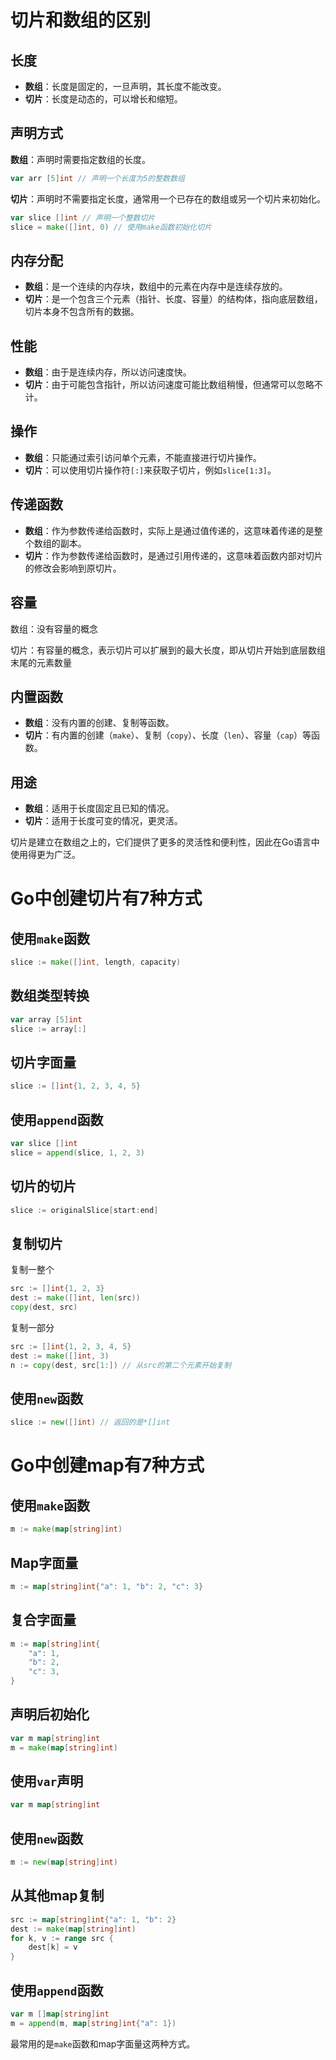 # 切片和数组的区别

## 长度 

- **数组**：长度是固定的，一旦声明，其长度不能改变。
- **切片**：长度是动态的，可以增长和缩短。

## 声明方式

**数组**：声明时需要指定数组的长度。

```go
var arr [5]int // 声明一个长度为5的整数数组
```

**切片**：声明时不需要指定长度，通常用一个已存在的数组或另一个切片来初始化。

```go
var slice []int // 声明一个整数切片
slice = make([]int, 0) // 使用make函数初始化切片
```

## 内存分配

- **数组**：是一个连续的内存块，数组中的元素在内存中是连续存放的。
- **切片**：是一个包含三个元素（指针、长度、容量）的结构体，指向底层数组，切片本身不包含所有的数据。

## 性能

- **数组**：由于是连续内存，所以访问速度快。
- **切片**：由于可能包含指针，所以访问速度可能比数组稍慢，但通常可以忽略不计。

## **操作**

- **数组**：只能通过索引访问单个元素，不能直接进行切片操作。
- **切片**：可以使用切片操作符`[:]`来获取子切片，例如`slice[1:3]`。

## 传递函数

- **数组**：作为参数传递给函数时，实际上是通过值传递的，这意味着传递的是整个数组的副本。
- **切片**：作为参数传递给函数时，是通过引用传递的，这意味着函数内部对切片的修改会影响到原切片。

## 容量

数组：没有容量的概念

切片：有容量的概念，表示切片可以扩展到的最大长度，即从切片开始到底层数组末尾的元素数量

## **内置函数**

- **数组**：没有内置的创建、复制等函数。
- **切片**：有内置的创建（`make`）、复制（`copy`）、长度（`len`）、容量（`cap`）等函数。

## **用途**

- **数组**：适用于长度固定且已知的情况。
- **切片**：适用于长度可变的情况，更灵活。

切片是建立在数组之上的，它们提供了更多的灵活性和便利性，因此在Go语言中使用得更为广泛。

# Go中创建切片有7种方式

## **使用`make`函数**

```go
slice := make([]int, length, capacity)
```

## **数组类型转换**

```go
var array [5]int
slice := array[:]
```

## **切片字面量**

```go
slice := []int{1, 2, 3, 4, 5}
```

## **使用`append`函数**

```go
var slice []int
slice = append(slice, 1, 2, 3)
```

## **切片的切片**

```go
slice := originalSlice[start:end]
```

## **复制切片**

复制一整个

```go
src := []int{1, 2, 3}
dest := make([]int, len(src))
copy(dest, src)
```

复制一部分

```go
src := []int{1, 2, 3, 4, 5}
dest := make([]int, 3)
n := copy(dest, src[1:]) // 从src的第二个元素开始复制
```

## **使用`new`函数**

```go
slice := new([]int) // 返回的是*[]int
```

# Go中创建map有7种方式

## **使用`make`函数**

```go
m := make(map[string]int)
```

## **Map字面量**

```go
m := map[string]int{"a": 1, "b": 2, "c": 3}
```

##  **复合字面量**

```go
m := map[string]int{
    "a": 1,
    "b": 2,
    "c": 3,
}
```

## **声明后初始化**

```go
var m map[string]int
m = make(map[string]int)
```

##  **使用`var`声明**

```go
var m map[string]int
```

## **使用`new`函数**

```go
m := new(map[string]int)
```

##  **从其他map复制**

```go
src := map[string]int{"a": 1, "b": 2}
dest := make(map[string]int)
for k, v := range src {
    dest[k] = v
}
```

## **使用`append`函数**

```go
var m []map[string]int
m = append(m, map[string]int{"a": 1})
```

最常用的是`make`函数和map字面量这两种方式。

